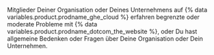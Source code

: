Mitglieder Deiner Organisation oder Deines Unternehmens auf {% data variables.product.prodname_ghe_cloud %} erfahren begrenzte oder moderate Probleme mit {% data variables.product.prodname_dotcom_the_website %}, oder Du hast allgemeine Bedenken oder Fragen über Deine Organisation oder Dein Unternehmen.